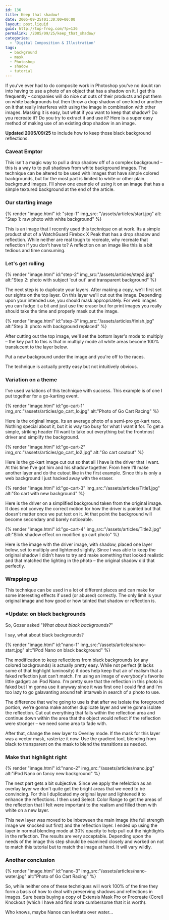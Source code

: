 ```yaml
---
id: 136
title: Keep that shadow!
date: 2005-09-25T01:30:00+00:00
layout: post.liquid
guid: http://top-frog.com/?p=136
permalink: /2005/09/25/keep_that_shadow/
categories:
  - 'Digital Composition & Illustration'
tags:
  - background
  - mask
  - Photoshop
  - shadow
  - tutorial
---
```

If you've ever had to do composite work in Photoshop you've no doubt ran into having to use a photo of an object that has a shadow on it. I get this frequently – companies will do nice cut outs of their products and put them on white backgrounds but then throw a drop shadow of one kind or another on it that really interferes with using the image in combination with other images. Masking it is easy, but what if you want to keep that shadow? Do you recreate it? Do you try to extract it and use it? Here is a super easy method of making use of an existing drop shadow in an image.

**Updated 2005/09/25** to include how to keep those black background reflections.


### Caveat Emptor

This isn't a magic way to pull a drop shadow off of a complex background – this is a way to to pull shadows from white background images. The technique can be altered to be used with images that have simple colored backgrounds, but for the most part is limited to white or other plain background images. I'll show one example of using it on an image that has a simple textured background at the end of the article.

### Our starting image

{% render "image.html"
  id: "step-1"
  img_src: "/assets/articles/start.jpg"
  alt: "Step 1: raw photo with white background"
%}

This is an image that I recently used this technique on at work. Its a simple product shot of a WatchGuard Firebox X Peak that has a drop shadow and reflection. While neither are real tough to recreate, why recreate that reflection if you don't have to? A reflection on an image like this is a bit tedious and time consuming.

### Let's get rolling

{% render "image.html" 
  id:"step-2"
  img_src:"/assets/articles/step2.jpg"
  alt:"Step 2: photo with subject 'cut out' and transparent background"
%}

The next step is to duplicate your layers. After making a copy, we'll first set our sights on the top layer. On this layer we'll cut out the image. Depending upon your intended use, you should mask appropriately. For web images you can fudge it a bit and just use the eraser but for print images you really should take the time and properly mask out the image.

{% render "image.html" 
  id:"step-3"
  img_src:"/assets/articles/finish.jpg"
  alt:"Step 3: photo with background replaced"
%}

After cutting out the top image, we'll set the bottom layer's mode to multiply – the key part to this is that in multiply mode all white areas become 100% translucent to the layer below.

Put a new background under the image and you're off to the races.

The technique is actually pretty easy but not intuitively obvious.

### Variation on a theme

I've used variations of this technique with success. This example is of one I put together for a go-karting event.

{% render "image.html" 
  id:"go-cart-1"
  img_src:"/assets/articles/go_cart_lo.jpg"
  alt:"Photo of Go Cart Racing"
%}

Here is the original image. Its an average photo of a semi-pro go-kart race. Nothing special about it, but it is way too busy for what I want it for. To get a simple, striking header I'll want to take out everything but the frontmost driver and simplify the background.

{% render "image.html" 
  id:"go-cart-2"
  img_src:"/assets/articles/go_cart_lo2.jpg"
  alt:"Go cart coutout"
%}

Here is the go-kart image cut out so that all I have is the driver that I want. At this time I've got him and his shadow together. From here I'll make another layer and do the cutout like in the first example. Since this is only a web background I just hacked away with the eraser.

{% render "image.html" 
  id:"go-cart-3"
  img_src:"/assets/articles/Title1.jpg"
  alt:"Go cart with new background"
%}

Here is the driver on a simplified background taken from the original image. It does not convey the correct motion for how the driver is pointed but that doesn't matter once we put text on it. At that point the background will become secondary and barely noticeable.

{% render "image.html" 
  id:"go-cart-4"
  img_src:"/assets/articles/Title2.jpg"
  alt:"Slick shadow effect on modified go cart photo"
%}

Here is the image with the driver image, with shadow, placed one layer below, set to multiply and lightened slightly. Since I was able to keep the original shadow I didn't have to try and make something that looked realistic and that matched the lighting in the photo – the original shadow did that perfectly.

### Wrapping up

This technique can be used in a lot of different places and can make for some interesting effects if used (or abused) correctly. The only limit is your original image and how good or how tainted that shadow or reflection is.

### *Update: on black backgrounds
So, Gozer asked "_What about black backgrounds?_"

I say, what about black backgrounds?

{% render "image.html" 
  id:"nano-1"
  img_src:"/assets/articles/nano-start.jpg"
  alt:"iPod Nano on black background"
%}

The modification to keep reflections from black backgrounds (or any colored backgrounds) is actually pretty easy. While not perfect (it lacks some of that highlight luminosity) it does help keep that air of realism that a faked reflection just can't match. I'm using an image of everybody's favorite little gadget: an iPod Nano. I'm pretty sure that the reflection in this photo is faked but I'm gonna use it anyway since it was first one I could find and I'm too lazy to go galavanting around teh intarweb in search of a photo to use.

The difference that we're going to use is that after we isolate the foreground portion, we're gonna make another duplicate layer and we're gonna isolate the reflection. Cut out everything that falls within the reflection area and continue down within the area that the object would reflect if the reflection were stronger – we need some area to fade with.

After that, change the new layer to Overlay mode. If the mask for this layer was a vector mask, rasterize it now. Use the gradient tool, blending from black to transparent on the mask to blend the transitions as needed. 

### Make that highlight right

{% render "image.html" 
  id:"nano-2"
  img_src:"/assets/articles/nano.jpg"
  alt:"iPod Nano on fancy new background"
%}

The next part gets a bit subjective. Since we apply the refelction as an overlay layer we don't quite get the bright areas that we need to be convincing. For this I duplicated my original layer and lightened it to enhance the reflections. I then used Select: Color Range to get the areas of the reflection that I felt were important to the realism and filled them with white on a new layer.

This new layer was moved to be inbetween the main image (the full strength image we knocked out first) and the reflection layer. I ended up using the layer in normal blending mode at 30% opacity to help pull out the hightlights in the reflection. The results are very acceptable. Depending upon the needs of the image this step should be examined closely and worked on not to match this tutorial but to match the image at hand. It will vary wildly.

### Another conclusion

{% render "image.html" 
  id:"nano-3"
  img_src:"/assets/articles/nano-water.jpg"
  alt:"Photo of Go Cart Racing"
%}

So, while neither one of these techniques will work 100% of the time they form a basis of how to deal with preserving shadows and reflections in images. Sure beats buying a copy of Extensis Mask Pro or Procreate (Corel) Knockout (which I have and find more cumbersome that it is worth).

Who knows, maybe Nanos can levitate over water…
